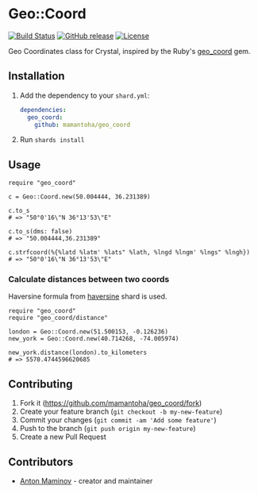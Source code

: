 # Geo::Coord

[![Build Status](https://travis-ci.org/mamantoha/geo_coord.svg?branch=master)](https://travis-ci.org/mamantoha/geo_coord)
[![GitHub release](https://img.shields.io/github/release/mamantoha/geo_coord.svg)](https://github.com/mamantoha/geo_coord/releases)
[![License](https://img.shields.io/github/license/mamantoha/geo_coord.svg)](https://github.com/mamantoha/geo_coord/blob/master/LICENSE)

Geo Coordinates class for Crystal, inspired by the Ruby's [geo_coord](https://github.com/zverok/geo_coord) gem.

## Installation

1. Add the dependency to your `shard.yml`:

   ```yaml
   dependencies:
     geo_coord:
       github: mamantoha/geo_coord
   ```

2. Run `shards install`

## Usage

```crystal
require "geo_coord"

c = Geo::Coord.new(50.004444, 36.231389)

c.to_s
# => "50°0'16\"N 36°13'53\"E"

c.to_s(dms: false)
# => "50.004444,36.231389"

c.strfcoord(%{%latd %latm' %lats" %lath, %lngd %lngm' %lngs" %lngh})
# => "50°0'16\"N 36°13'53\"E"
```

### Calculate distances between two coords

Haversine formula from [haversine](https://github.com/mamantoha/haversine) shard is used.

```crystal
require "geo_coord"
require "geo_coord/distance"

london = Geo::Coord.new(51.500153, -0.126236)
new_york = Geo::Coord.new(40.714268, -74.005974)

new_york.distance(london).to_kilometers
# => 5570.4744596620685
```

## Contributing

1. Fork it (<https://github.com/mamantoha/geo_coord/fork>)
2. Create your feature branch (`git checkout -b my-new-feature`)
3. Commit your changes (`git commit -am 'Add some feature'`)
4. Push to the branch (`git push origin my-new-feature`)
5. Create a new Pull Request

## Contributors

- [Anton Maminov](https://github.com/mamantoha) - creator and maintainer
